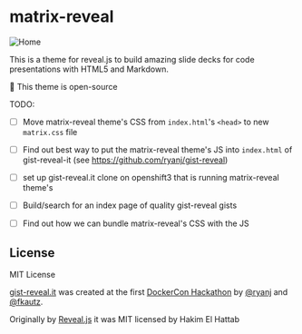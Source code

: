 # matrix-reveal

![Home](./images/readme.png)

This is a theme for reveal.js to build amazing slide decks for code presentations with HTML5 and Markdown.

🚀 This theme is open-source

TODO:

-[ ] Move matrix-reveal theme's CSS from `index.html`'s `<head>` to new `matrix.css` file

-[ ] Find out best way to put the matrix-reveal theme's JS into `index.html` of gist-reveal-it (see https://github.com/ryanj/gist-reveal)

-[ ] set up gist-reveal.it clone on openshift3 that is running matrix-reveal theme's

-[ ] Build/search for an index page of quality gist-reveal gists

-[ ] Find out how we can bundle matrix-reveal's CSS with the JS

## License

MIT License

[gist-reveal.it](http://gist-reveal.it/) was created at the first [DockerCon Hackathon](http://blog.docker.com/2014/07/dockercon-video-dockercon-hackathon-winners/) by [@ryanj](https://github.com/ryanj) and [@fkautz](https://github.com/fkautz).

Originally by [Reveal.js](https://github.com/hakimel/reveal.js) it was MIT licensed by Hakim El Hattab
